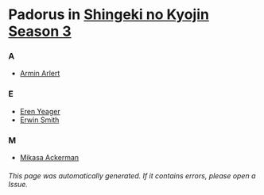 # Padorus in [Shingeki no Kyojin Season 3](https://myanimelist.net/anime/35760/Shingeki_no_Kyojin_Season_3)

### A
* [Armin Arlert](https://github.com/shadow578/Project-Padoru/blob/master/table-of-contents/characters/ArminArlert.md)

### E
* [Eren Yeager](https://github.com/shadow578/Project-Padoru/blob/master/table-of-contents/characters/ErenYeager.md)
* [Erwin Smith](https://github.com/shadow578/Project-Padoru/blob/master/table-of-contents/characters/ErwinSmith.md)

### M
* [Mikasa Ackerman](https://github.com/shadow578/Project-Padoru/blob/master/table-of-contents/characters/MikasaAckerman.md)

###### This page was automatically generated. If it contains errors, please open a Issue.
